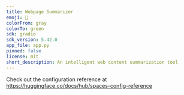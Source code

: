 ```yaml
---
title: Webpage Summarizer
emoji: 🐠
colorFrom: gray
colorTo: green
sdk: gradio
sdk_version: 5.42.0
app_file: app.py
pinned: false
license: mit
short_description: An intelligent web content summarization tool
---
```


Check out the configuration reference at https://huggingface.co/docs/hub/spaces-config-reference
